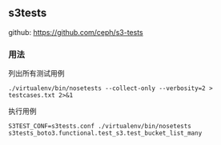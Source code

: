 ## s3tests
github: https://github.com/ceph/s3-tests

### 用法
列出所有测试用例
```
./virtualenv/bin/nosetests --collect-only --verbosity=2 > testcases.txt 2>&1
```
执行用例
```
S3TEST_CONF=s3tests.conf ./virtualenv/bin/nosetests s3tests_boto3.functional.test_s3.test_bucket_list_many
```
